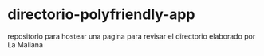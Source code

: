 # directorio-polyfriendly-app
repositorio para hostear una pagina para revisar el directorio elaborado por La Maliana
